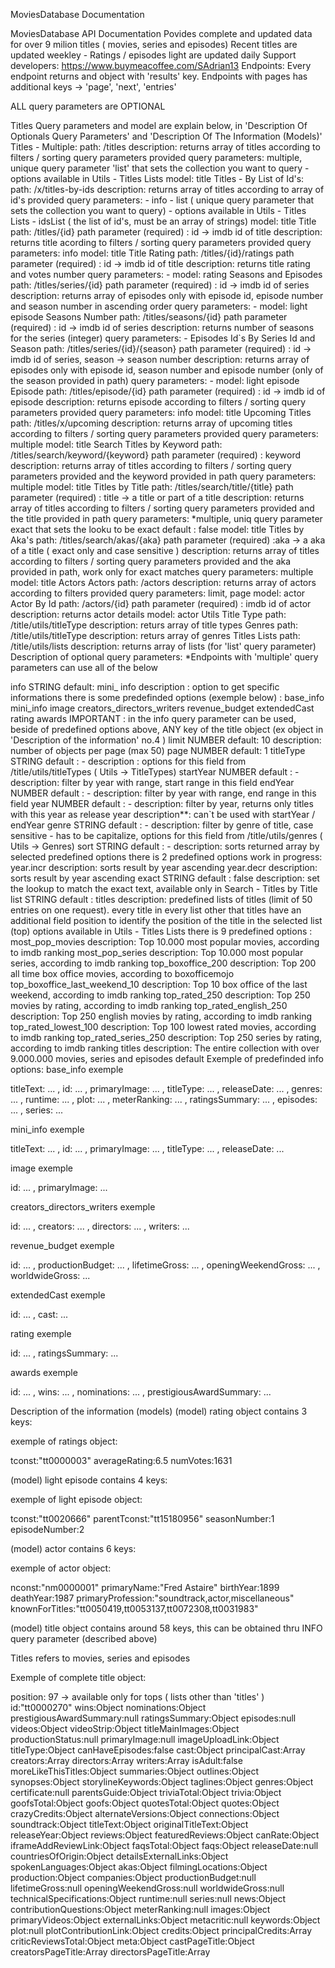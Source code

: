 MoviesDatabase Documentation

MoviesDatabase API Documentation
Povides complete and updated data for over 9 milion titles ( movies, series and episodes)
Recent titles are updated weekley - Ratings / episodes light are updated daily
Support developers: https://www.buymeacoffee.com/SAdrian13
Endpoints:
Every endpoint returns and object with 'results' key. Endpoints with pages has additional keys -> 'page', 'next', 'entries'

ALL query parameters are OPTIONAL

Titles
Query parameters and model are explain below, in 'Description Of Optionals Query Parameters' and 'Description Of The Information (Models)'
Titles - Multiple:
path: /titles
description: returns array of titles according to filters / sorting query parameters provided
query parameters: multiple, unique query parameter 'list' that sets the collection you want to query - options available in Utils - Titles Lists
model: title
Titles - By List of Id's:
path: /x/titles-by-ids
description: returns array of titles according to array of id's provided
query parameters: - info - list ( unique query parameter that sets the collection you want to query) - options available in Utils - Titles Lists - idsList ( the list of id's, must be an array of strings)
model: title
Title
path: /titles/{id}
path parameter (required) : id -> imdb id of title
description: returns title acording to filters / sorting query parameters provided
query parameters: info
model: title
Title Rating
path: /titles/{id}/ratings
path parameter (required) : id -> imdb id of title
description: returns title rating and votes number
query parameters: -
model: rating
Seasons and Episodes
path: /titles/series/{id}
path parameter (required) : id -> imdb id of series
description: returns array of episodes only with episode id, episode number and season number in ascending order
query parameters: -
model: light episode
Seasons Number
path: /titles/seasons/{id}
path parameter (required) : id -> imdb id of series
description: returns number of seasons for the series (integer)
query parameters: -
Episodes Id`s By Series Id and Season
path: /titles/series/{id}/{season}
path parameter (required) : id -> imdb id of series, season -> season number
description: returns array of episodes only with episode id, season number and episode number (only of the season provided in path)
query parameters: -
model: light episode
Episode
path: /titles/episode/{id}
path parameter (required) : id -> imdb id of episode
description: returns episode according to filters / sorting query parameters provided
query parameters: info
model: title
Upcoming Titles
path: /titles/x/upcoming
description: returns array of upcoming titles according to filters / sorting query parameters provided
query parameters: multiple
model: title
Search
Titles by Keyword
path: /titles/search/keyword/{keyword}
path parameter (required) : keyword
description: returns array of titles according to filters / sorting query parameters provided and the keyword provided in path
query parameters: multiple
model: title
Titles by Title
path: /titles/search/title/{title}
path parameter (required) : title -> a title or part of a title
description: returns array of titles according to filters / sorting query parameters provided and the title provided in path
query parameters: *multiple, uniq query parameter exact that sets the looku to be exact default : false
model: title
Titles by Aka's
path: /titles/search/akas/{aka}
path parameter (required) :aka -> a aka of a title ( exact only and case sensitive )
description: returns array of titles according to filters / sorting query parameters provided and the aka provided in path, work only for exact matches
query parameters: multiple
model: title
Actors
Actors
path: /actors
description: returns array of actors according to filters provided
query parameters: limit, page
model: actor
Actor By Id
path: /actors/{id}
path parameter (required) : imdb id of actor
description: returns actor details
model: actor
Utils
Title Type
path: /title/utils/titleType
description: returs array of title types
Genres
path: /title/utils/titleType
description: returs array of genres
Titles Lists
path: /title/utils/lists
description: returns array of lists (for 'list' query parameter)
Description of optional query parameters:
*Endpoints with 'multiple' query parameters can use all of the below

info STRING
default: mini_ info
description : option to get specific informations
there is some predefinded options (exemple below) :
base_info
mini_info
image
creators_directors_writers
revenue_budget
extendedCast
rating
awards
IMPORTANT : in the info query parameter can be used, beside of predefined options above, ANY key of the title object (ex object in 'Description of the information' no.4 )
limit NUMBER
default: 10
description: number of objects per page (max 50)
page NUMBER
default: 1
titleType STRING
default : -
description : options for this field from /title/utils/titleTypes ( Utils -> TitleTypes)
startYear NUMBER
default : -
description: filter by year with range, start range in this field
endYear NUMBER
default : -
description: filter by year with range, end range in this field
year NUMBER
default : -
description: filter by year, returns only titles with this year as release year
description**: can`t be used with startYear / endYear
genre STRING
default : -
description: filter by genre of title, case sensitive - has to be capitalize, options for this field from /title/utils/genres ( Utils -> Genres)
sort STRING
default : -
description: sorts returned array by selected predefined options
there is 2 predefined options work in progress:
year.incr
description: sorts result by year ascending
year.decr
description: sorts result by year ascending
exact STRING
default : false
description: set the lookup to match the exact text, available only in Search - Titles by Title
list STRING
default : titles
description: predefined lists of titles (limit of 50 entries on one request).
every title in every list other that titles have an additional field position to identify the position of the title in the selected list (top)
options available in Utils - Titles Lists
there is 9 predefined options :
most_pop_movies
description: Top 10.000 most popular movies, according to imdb ranking
most_pop_series
description: Top 10.000 most popular series, according to imdb ranking
top_boxoffice_200
description: Top 200 all time box office movies, according to boxofficemojo
top_boxoffice_last_weekend_10
description: Top 10 box office of the last weekend, according to imdb ranking
top_rated_250
description: Top 250 movies by rating, according to imdb ranking
top_rated_english_250
description: Top 250 english movies by rating, according to imdb ranking
top_rated_lowest_100
description: Top 100 lowest rated movies, according to imdb ranking
top_rated_series_250
description: Top 250 series by rating, according to imdb ranking
titles
description: The entire collection with over 9.000.000 movies, series and episodes default
Exemple of predefinded info options:
base_info exemple

titleText: ... , id: ... , primaryImage: ... , titleType: ... , releaseDate: ... , genres: ... , runtime: ... , plot: ... , meterRanking: ... , ratingsSummary: ... , episodes: ... , series: ...

mini_info exemple

titleText: ... , id: ... , primaryImage: ... , titleType: ... , releaseDate: ...

image exemple

id: ... , primaryImage: ...

creators_directors_writers exemple

id: ... , creators: ... , directors: ... , writers: ...

revenue_budget exemple

id: ... , productionBudget: ... , lifetimeGross: ... , openingWeekendGross: ... , worldwideGross: ...

extendedCast exemple

id: ... , cast: ...

rating exemple

id: ... , ratingsSummary: ...

awards exemple

id: ... , wins: ... , nominations: ... , prestigiousAwardSummary: ...

Description of the information (models)
(model) rating object contains 3 keys:

exemple of ratings object:

tconst:"tt0000003" averageRating:6.5 numVotes:1631

(model) light episode contains 4 keys:

exemple of light episode object:

tconst:"tt0020666" parentTconst:"tt15180956" seasonNumber:1 episodeNumber:2

(model) actor contains 6 keys:

exemple of actor object:

nconst:"nm0000001" primaryName:"Fred Astaire" birthYear:1899 deathYear:1987 primaryProfession:"soundtrack,actor,miscellaneous" knownForTitles:"tt0050419,tt0053137,tt0072308,tt0031983"

(model) title object contains around 58 keys, this can be obtained thru INFO query parameter (described above)

Titles refers to movies, series and episodes

Exemple of complete title object:

position: 97 -> available only for tops ( lists other than 'titles' ) id:"tt0000270" wins:Object nominations:Object prestigiousAwardSummary:null ratingsSummary:Object episodes:null videos:Object videoStrip:Object titleMainImages:Object productionStatus:null primaryImage:null imageUploadLink:Object titleType:Object canHaveEpisodes:false cast:Object principalCast:Array creators:Array directors:Array writers:Array isAdult:false moreLikeThisTitles:Object summaries:Object outlines:Object synopses:Object storylineKeywords:Object taglines:Object genres:Object certificate:null parentsGuide:Object triviaTotal:Object trivia:Object goofsTotal:Object goofs:Object quotesTotal:Object quotes:Object crazyCredits:Object alternateVersions:Object connections:Object soundtrack:Object titleText:Object originalTitleText:Object releaseYear:Object reviews:Object featuredReviews:Object canRate:Object iframeAddReviewLink:Object faqsTotal:Object faqs:Object releaseDate:null countriesOfOrigin:Object detailsExternalLinks:Object spokenLanguages:Object akas:Object filmingLocations:Object production:Object companies:Object productionBudget:null lifetimeGross:null openingWeekendGross:null worldwideGross:null technicalSpecifications:Object runtime:null series:null news:Object contributionQuestions:Object meterRanking:null images:Object primaryVideos:Object externalLinks:Object metacritic:null keywords:Object plot:null plotContributionLink:Object credits:Object principalCredits:Array criticReviewsTotal:Object meta:Object castPageTitle:Object creatorsPageTitle:Array directorsPageTitle:Array